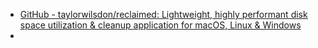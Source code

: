 - [GitHub - taylorwilsdon/reclaimed: Lightweight, highly performant disk space utilization &amp; cleanup application for macOS, Linux & Windows](https://github.com/taylorwilsdon/reclaimed)
-